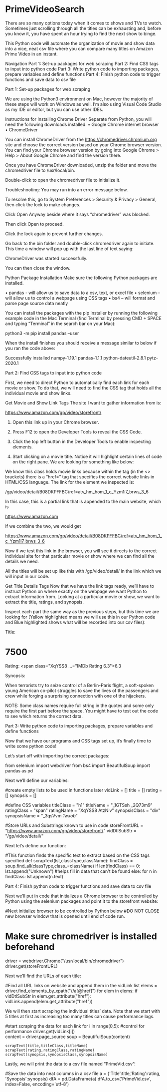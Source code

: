 # PrimeVideoSearch

There are so many options today when it comes to shows and TVs to watch.  Sometimes just scrolling through all the titles can be exhausting and, before you know it, you have spent an hour trying to find the next show to binge.  

This Python code will automate the organization of movie and show data into a nice, neat csv file where you can compare many titles on Amazon Prime Video in an instant.  

Navigation
Part 1: Set-up packages for web scraping
Part 2: Find CSS tags to input into python code
Part 3: Write python code to importing packages, prepare variables and define functions 
Part 4: Finish python code to trigger functions and save data to csv file

Part 1: Set-up packages for web scraping

We are using the Python3 environment on Mac, however the majority of these steps will work on Windows as well.  I’m also using Visual Code Studio as my IDE or editor, but you can use other IDEs.

Instructions for Installing Chrome Driver
Separate from Python, you will need the following downloads installed:
•	Google Chrome internet browser
•	ChromeDriver

You can install ChromeDriver from the https://chromedriver.chromium.org site and choose the correct version based on your Chrome browser version.  You can find your Chrome browser version by going into Google Chrome > Help > About Google Chrome and find the version there.

 

Once you have ChromeDriver downloaded, unzip the folder and move the chromedriver file to /usr/local/bin.

Double-click to open the chromedriver file to initialize it.

Troubleshooting:
You may run into an error message below.

 

To resolve this, go to System Preferences > Security & Privacy > General, then click the lock to make changes.

Click Open Anyway beside where it says “chromedriver” was blocked.

 

Then click Open to proceed.
 

Click the lock again to prevent further changes.

Go back to the bin folder and double-click chromedriver again to initiate.  This time a window will pop up with the last line of text saying:

ChromeDriver was started successfully.

You can then close the window.


Python Package Installation
Make sure the following Python packages are installed.

•	pandas - will allow us to save data to a csv, text, or excel file
•	selenium – will allow us to control a webpage using CSS tags
•	bs4 – will format and parse page source data neatly

You can install the packages with the pip installer by running the following example code in the Mac Terminal (find Terminal by pressing CMD + SPACE and typing “Terminal” in the search bar on your Mac):

python3 -m pip install pandas –user

When the install finishes you should receive a message similar to below if you ran the code above:

Successfully installed numpy-1.19.1 pandas-1.1.1 python-dateutil-2.8.1 pytz-2020.1

Part 2: Find CSS tags to input into python code

First, we need to direct Python to automatically find each link for each movie or show.  To do that, we will need to find the CSS tag that holds all the individual movie and show links.

Get Movie and Show Link Tags
The site I want to gather information from is:

https://www.amazon.com/gp/video/storefront/

1.	Open this link up in your Chrome browser.
2.	Press F12 to open the Developer Tools to reveal the CSS Code.
3.	Click the top left button in the Developer Tools to enable inspecting elements.
 
4.	Start clicking on a movie title.  Notice it will highlight certain lines of code on the right pane.  We are looking for something like below:

 

We know this class holds movie links because within the tag (in the <> brackets) there is a “href=” tag that specifies the correct website links in HTML/CSS language.  The link for the element we inspected is: 

/gp/video/detail/B08DKPFFBC/ref=atv_hm_hom_1_c_Yzm1i7_brws_3_6

In this case, this is a partial link that is appended to the main website, which is 

https://www.amazon.com

If we combine the two, we would get

https://www.amazon.com/gp/video/detail/B08DKPFFBC/ref=atv_hm_hom_1_c_Yzm1i7_brws_3_6
	
Now if we test this link in the browser, you will see it directs to the correct individual site for that particular movie or show where we can find all the details we need.  

 

All the titles will be set up like this with /gp/video/detail/ in the link which we will input in our code. 

Get Title Details Tags
Now that we have the link tags ready, we’ll have to instruct Python on where exactly on the webpage we want Python to extract information from.  Looking at a particular movie or show, we want to extract the title, ratings, and synopsis.

 

Inspect each part the same way as the previous steps, but this time we are looking for (Yellow highlighted means we will use this in our Python code and Blue highlighted shows what will be recorded into our csv files):

Title: <h1 class="_1GTSsh _2Q73m9" data-automation-id="title">7500</h1>

Rating: <span class="XqYSS8 …="IMDb Rating 6.3">6.3</span></span>

Synopsis: <div class="_3qsVvm _1wxob_">When terrorists try to seize control of a Berlin-Paris flight, a soft-spoken young American co-pilot struggles to save the lives of the passengers and crew while forging a surprising connection with one of the hijackers.</div>

NOTE: Some class names require full string in the quotes and some only require the first part before the space.  You might have to test out the code to see which returns the correct data.

Part 3: Write python code to importing packages, prepare variables and define functions

Now that we have our programs and CSS tags set up, it’s finally time to write some python code!

Let’s start off with importing the correct packages:

from selenium import webdriver
from bs4 import BeautifulSoup
import pandas as pd

Next we’ll define our variables:

#create empty lists to be used in functions later
vidLink = [] 
title = []
rating = []
synopsis = [] 

#define CSS variables
titleClass = "h1"
titleName = "_1GTSsh _2Q73m9"
ratingClass = "span"
ratingName = "XqYSS8 AtzNiv"
synopsisClass = "div"
synopsisName = "_3qsVvm _1wxob_"

#Store URLs and Substrings known to use in code
storeFrontURL = "https://www.amazon.com/gp/video/storefront/"
vidDtlSubStr = "/gp/video/detail/"

Next let’s define our function:

#This function finds the specific text to extract based on the CSS tags specified
def scrapText(lst,classType,className):
    findClass = soup.find_all(classType,class_=className)
    if len(findClass) == 0:
        lst.append("Unknown") #helps fill in data that can't be found
    else:
        for n in findClass:
            lst.append(n.text)

Part 4: Finish python code to trigger functions and save data to csv file

Next we’ll put in code that initializes a Chrome browser to be controlled by Python using the selenium packages and point it to the storefront website:

#Next initialize browser to be controlled by Python below
#DO NOT CLOSE new browser window that is opened until end of code run.  
# Make sure chromedriver is installed beforehand
driver = webdriver.Chrome("/usr/local/bin/chromedriver") 
driver.get(storeFrontURL)

Next we’ll find the URLs of each title:

#Find all URL links on website and append them in the vidLink list
elems = driver.find_elements_by_xpath("//a[@href]")
for elem in elems:
    if vidDtlSubStr in elem.get_attribute("href"):
        vidLink.append(elem.get_attribute("href"))

We will then start scraping the individual titles’ data. Note that we start with 5 titles at first as increasing too many titles can cause performance lags.

#start scraping the data for each link
for i in range(0,5): #control for performance
    driver.get(vidLink[i])      
    content = driver.page_source
    soup = BeautifulSoup(content)

    scrapText(title,titleClass,titleName)
    scrapText(rating,ratingClass,ratingName)
    scrapText(synopsis,synopsisClass,synopsisName)

Lastly, we will print the data to a csv file named “PrimeVid.csv”:

#Save the data into neat columns in a csv file
a = {'Title':title,'Rating':rating, 'Synopsis':synopsis}
dfA = pd.DataFrame(a)
dfA.to_csv('PrimeVid.csv', index=False, encoding='utf-8')
